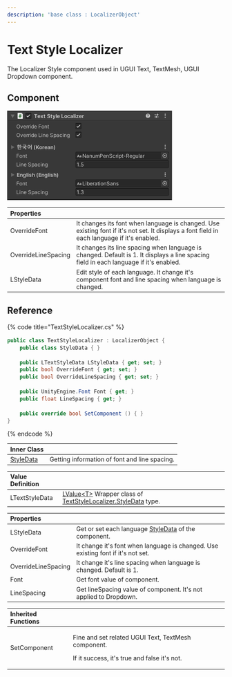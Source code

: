 ```yaml
---
description: 'base class : LocalizerObject'
---
```


# Text Style Localizer

The Localizer Style component used in UGUI Text, TextMesh, UGUI Dropdown component.

## Component

![](../../../.gitbook/assets/text_style_localizer_inspector.png)

| Properties |  |
| :--- | :--- |
| OverrideFont | It changes its font when language is changed. Use existing font if it's not set. It displays a font field in each language if it's enabled. |
| OverrideLineSpacing | It changes its line spacing when language is changed. Default is 1. It displays a line spacing field in each language if it's enabled. |
| LStyleData | Edit style of each language. It change it's component font and line spacing when language is changed. |

## Reference

{% code title="TextStyleLocalizer.cs" %}
```csharp
public class TextStyleLocalizer : LocalizerObject {    
    public class StyleData { }

    public LTextStyleData LStyleData { get; set; }
    public bool OverrideFont { get; set; }
    public bool OverrideLineSpacing { get; set; }

    public UnityEngine.Font Font { get; }
    public float LineSpacing { get; }

    public override bool SetComponent () { }
}
```
{% endcode %}

| Inner Class |  |
| :--- | :--- |
| [StyleData](style-data.md) | Getting information of font and line spacing. |

| Value Definition |  |
| :--- | :--- |
| LTextStyleData | [LValue&lt;T&gt;](../../../lvalue/lvalue-type.md) Wrapper class of  [TextStyleLocalizer.StyleData](style-data.md) type. |

| Properties |  |
| :--- | :--- |
| LStyleData | Get or set each language [StyleData](style-data.md) of the component. |
| OverrideFont | It change it's font when language is changed. Use existing font if it's not set. |
| OverrideLineSpacing | It change it's line spacing when language is changed. Default is 1. |
| Font | Get font value of component. |
| LineSpacing | Get lineSpacing value of component. It's not applied to Dropdown. |

<table>
  <thead>
    <tr>
      <th style="text-align:left">Inherited Functions</th>
      <th style="text-align:left"></th>
    </tr>
  </thead>
  <tbody>
    <tr>
      <td style="text-align:left">SetComponent</td>
      <td style="text-align:left">
        <p>Fine and set related UGUI Text, TextMesh component.</p>
        <p>If it success, it&apos;s true and false it&apos;s not.</p>
      </td>
    </tr>
  </tbody>
</table>

